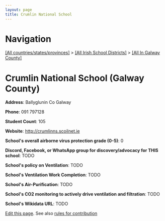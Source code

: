 ```yaml
---
layout: page
title: Crumlin National School
---
```

# Navigation

[[All countries/states/provinces]](../../..) > [[All Irish School Districts]](../..) > [[All In Galway County]](..)

# Crumlin National School (Galway County)

**Address**: Ballyglunin Co Galway

**Phone**: 091 797128

**Student Count**: 105

**Website**: <http://crumlinns.scoilnet.ie>

**School's overall airborne virus protection grade (0-5)**: 0

**Discord, Facebook, or WhatsApp group for discovery/advocacy for THIS school**: TODO

**School's policy on Ventilation**: TODO

**School's Ventilation Work Completion**: TODO

**School's Air-Purification**: TODO

**School's CO2 monitoring to actively drive ventilation and filtration**: TODO

**School's Wikidata URL**: TODO


[Edit this page](https://github.com/ventilate-schools/Ireland/edit/main/./Galway_County/Crumlin_National_School.md). See also [rules for contribution](../../../contribution-rules/)